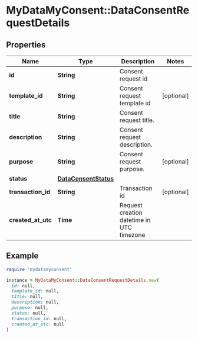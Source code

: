 # MyDataMyConsent::DataConsentRequestDetails

## Properties

| Name | Type | Description | Notes |
| ---- | ---- | ----------- | ----- |
| **id** | **String** | Consent request id |  |
| **template_id** | **String** | Consent request template id | [optional] |
| **title** | **String** | Consent request title. |  |
| **description** | **String** | Consent request description. |  |
| **purpose** | **String** | Consent request purpose. | [optional] |
| **status** | [**DataConsentStatus**](DataConsentStatus.md) |  |  |
| **transaction_id** | **String** | Transaction id | [optional] |
| **created_at_utc** | **Time** | Request creation datetime in UTC timezone |  |

## Example

```ruby
require 'mydatamyconsent'

instance = MyDataMyConsent::DataConsentRequestDetails.new(
  id: null,
  template_id: null,
  title: null,
  description: null,
  purpose: null,
  status: null,
  transaction_id: null,
  created_at_utc: null
)
```

